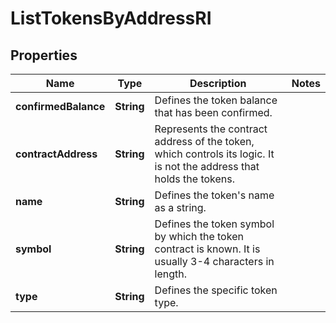 

# ListTokensByAddressRI


## Properties

Name | Type | Description | Notes
------------ | ------------- | ------------- | -------------
**confirmedBalance** | **String** | Defines the token balance that has been confirmed. | 
**contractAddress** | **String** | Represents the contract address of the token, which controls its logic. It is not the address that holds the tokens. | 
**name** | **String** | Defines the token&#39;s name as a string. | 
**symbol** | **String** | Defines the token symbol by which the token contract is known. It is usually 3-4 characters in length. | 
**type** | **String** | Defines the specific token type. | 



